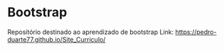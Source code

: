 # Bootstrap
Repositório destinado ao aprendizado de bootstrap
Link: https://pedro-duarte77.github.io/Site_Curriculo/
